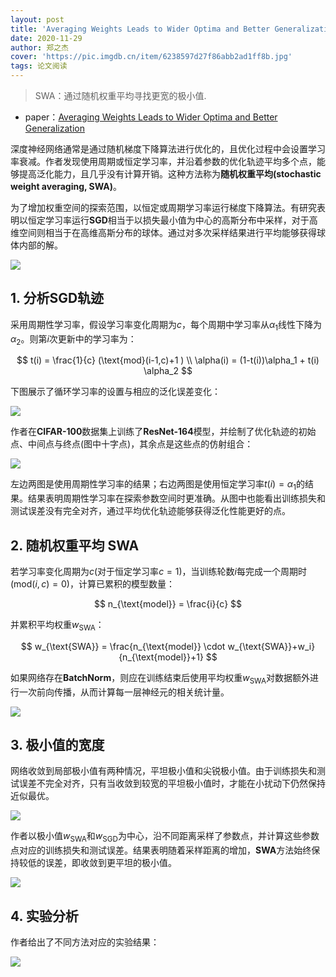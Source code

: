 ```yaml
---
layout: post
title: 'Averaging Weights Leads to Wider Optima and Better Generalization'
date: 2020-11-29
author: 郑之杰
cover: 'https://pic.imgdb.cn/item/6238597d27f86abb2ad1ff8b.jpg'
tags: 论文阅读
---
```


> SWA：通过随机权重平均寻找更宽的极小值.

- paper：[Averaging Weights Leads to Wider Optima and Better Generalization](https://arxiv.org/abs/1803.05407)

深度神经网络通常是通过随机梯度下降算法进行优化的，且优化过程中会设置学习率衰减。作者发现使用周期或恒定学习率，并沿着参数的优化轨迹平均多个点，能够提高泛化能力，且几乎没有计算开销。这种方法称为**随机权重平均(stochastic weight averaging, SWA)**。

为了增加权重空间的探索范围，以恒定或周期学习率运行梯度下降算法。有研究表明以恒定学习率运行**SGD**相当于以损失最小值为中心的高斯分布中采样，对于高维空间则相当于在高维高斯分布的球体。通过对多次采样结果进行平均能够获得球体内部的解。

![](https://pic.imgdb.cn/item/623a7ccf27f86abb2af7ca81.jpg)


## 1. 分析SGD轨迹

采用周期性学习率，假设学习率变化周期为$c$，每个周期中学习率从$\alpha_1$线性下降为$\alpha_2$。则第$i$次更新中的学习率为：

$$ t(i) = \frac{1}{c} (\text{mod}(i-1,c)+1 ) \\ \alpha(i) = (1-t(i))\alpha_1 + t(i) \alpha_2 $$

下图展示了循环学习率的设置与相应的泛化误差变化：

![](https://pic.imgdb.cn/item/623a83a127f86abb2a158ff6.jpg)

作者在**CIFAR-100**数据集上训练了**ResNet-164**模型，并绘制了优化轨迹的初始点、中间点与终点(图中十字点)，其余点是这些点的仿射组合：

![](https://pic.imgdb.cn/item/623a84f227f86abb2a1b44a9.jpg)

左边两图是使用周期性学习率的结果；右边两图是使用恒定学习率$t(i) = \alpha_1$的结果。结果表明周期性学习率在探索参数空间时更准确。从图中也能看出训练损失和测试误差没有完全对齐，通过平均优化轨迹能够获得泛化性能更好的点。

## 2. 随机权重平均 SWA

若学习率变化周期为$c$(对于恒定学习率$c=1$)，当训练轮数$i$每完成一个周期时($\text{mod}(i,c)=0$)，计算已累积的模型数量：

$$ n_{\text{model}} = \frac{i}{c} $$

并累积平均权重$w_{\text{SWA}}$：

$$ w_{\text{SWA}} = \frac{n_{\text{model}} \cdot w_{\text{SWA}}+w_i}{n_{\text{model}}+1} $$

如果网络存在**BatchNorm**，则应在训练结束后使用平均权重$w_{\text{SWA}}$对数据额外进行一次前向传播，从而计算每一层神经元的相关统计量。

![](https://pic.imgdb.cn/item/623a898127f86abb2a3008ca.jpg)

## 3. 极小值的宽度

网络收敛到局部极小值有两种情况，平坦极小值和尖锐极小值。由于训练损失和测试误差不完全对齐，只有当收敛到较宽的平坦极小值时，才能在小扰动下仍然保持近似最优。

![](https://pic.imgdb.cn/item/6238440f27f86abb2a6acd01.jpg)

作者以极小值$w_{\text{SWA}}$和$w_{\text{SGD}}$为中心，沿不同距离采样了参数点，并计算这些参数点对应的训练损失和测试误差。结果表明随着采样距离的增加，**SWA**方法始终保持较低的误差，即收敛到更平坦的极小值。

![](https://pic.imgdb.cn/item/623ac7c427f86abb2a293ad1.jpg)

## 4. 实验分析

作者给出了不同方法对应的实验结果：

![](https://pic.imgdb.cn/item/623acb0727f86abb2a35dc78.jpg)